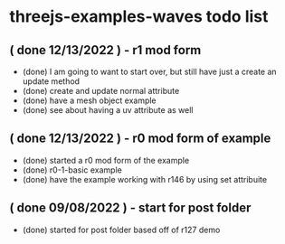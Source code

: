 # threejs-examples-waves todo list

## ( done 12/13/2022 ) - r1 mod form
* (done) I am going to want to start over, but still have just a create an update method
* (done) create and update normal attribute
* (done) have a mesh object example
* (done) see about having a uv attribute as well

## ( done 12/13/2022 ) - r0 mod form of example
* (done) started a r0 mod form of the example 
* (done) r0-1-basic example
* (done) have the example working with r146 by using set attribuite

## ( done 09/08/2022 ) - start for post folder
* (done) started for post folder based off of r127 demo
